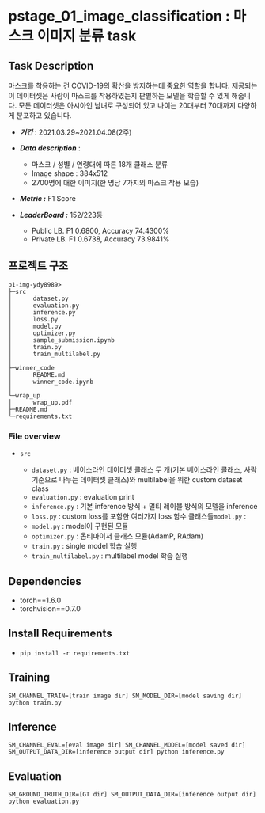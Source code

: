 # pstage_01_image_classification : 마스크 이미지 분류 task

## Task Description

마스크를 착용하는 건 COVID-19의 확산을 방지하는데 중요한 역할을 합니다. 제공되는 이 데이터셋은 사람이 마스크를 착용하였는지 판별하는 모델을 학습할 수 있게 해줍니다. 모든 데이터셋은 아시아인 남녀로 구성되어 있고 나이는 20대부터 70대까지 다양하게 분포하고 있습니다.

- ***기간*** : 2021.03.29~2021.04.08(2주)

- ***Data description*** : 

	- 마스크 / 성별 / 연령대에 따른 18개 클래스 분류
	- Image shape : 384x512
	- 2700명에 대한 이미지(한 명당 7가지의 마스크 착용 모습)

- ***Metric :*** F1 Score

- ***LeaderBoard :*** 152/223등

	- Public LB. F1 0.6800, Accuracy 74.4300%
	- Private LB. F1 0.6738, Accuracy 73.9841%

	

## 프로젝트 구조

```
p1-img-ydy8989>
├─src
│      dataset.py
│      evaluation.py
│      inference.py
│      loss.py
│      model.py
│      optimizer.py
│      sample_submission.ipynb
│      train.py
│      train_multilabel.py
│
├─winner_code
│      README.md
│      winner_code.ipynb
│
└─wrap_up
│      wrap_up.pdf
├─README.md
└─requirements.txt
```



### File overview

- `src`

	- `dataset.py` : 베이스라인 데이터셋 클래스 두 개(기본 베이스라인 클래스, 사람 기준으로 나누는 데이터셋 클래스)와 multilabel을 위한 custom dataset class
	- `evaluation.py` : evaluation print
	- `inference.py` : 기본 inference 방식 + 멀티 레이블 방식의 모델을 inference
	- `loss.py` : custom loss를 포함한 여러가지 loss 함수 클래스들`model.py` :
	- `model.py` : model이 구현된 모듈
	- `optimizer.py` : 옵티마이저 클래스 모듈(AdamP, RAdam)
	- `train.py` : single model 학습 실행
	- `train_multilabel.py` : multilabel model 학습 실행

	

## Dependencies

- torch==1.6.0
- torchvision==0.7.0                                                              



## Install Requirements

- `pip install -r requirements.txt`



## Training

```
SM_CHANNEL_TRAIN=[train image dir] SM_MODEL_DIR=[model saving dir] python train.py
```



## Inference

```
SM_CHANNEL_EVAL=[eval image dir] SM_CHANNEL_MODEL=[model saved dir] SM_OUTPUT_DATA_DIR=[inference output dir] python inference.py
```



## Evaluation

```
SM_GROUND_TRUTH_DIR=[GT dir] SM_OUTPUT_DATA_DIR=[inference output dir] python evaluation.py
```

